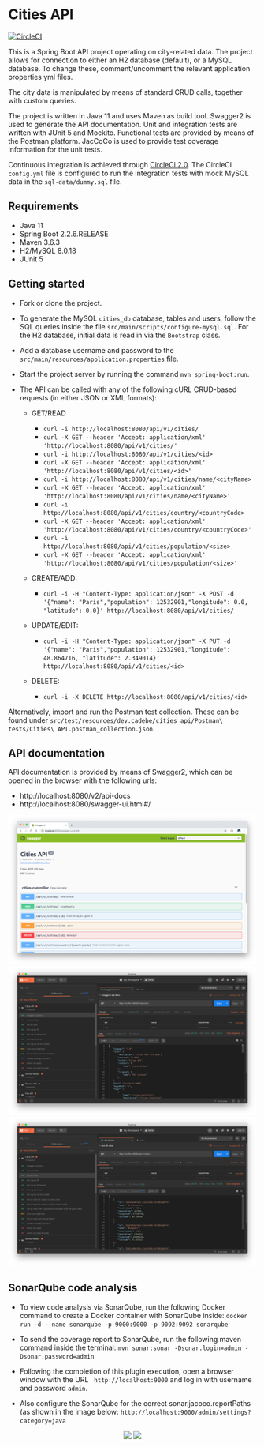 # Cities API
[![CircleCI](https://circleci.com/gh/Carla-de-Beer/cities-api.svg?style=svg)](https://circleci.com/gh/Carla-de-Beer/cities-api)

This is a Spring Boot API project operating on city-related data. The project allows for connection to either an H2 database (default), or a MySQL database. To change these, comment/uncomment the relevant application properties yml files.

The city data is manipulated by means of standard CRUD calls, together with custom queries.

The project is written in Java 11 and uses Maven as build tool. Swagger2 is used to generate the API documentation. Unit and integration tests are written with JUnit 5 and Mockito. Functional tests are provided by means of the Postman platform.
JacCoCo is used to provide test coverage information for the unit tests.

Continuous integration is achieved through [CircleCi 2.0](https://circleci.com/docs/2.0/). The CircleCi `config.yml` file is configured to run the integration tests with mock MySQL data in the `sql-data/dummy.sql` file.

## Requirements

* Java 11
* Spring Boot 2.2.6.RELEASE
* Maven 3.6.3
* H2/MySQL 8.0.18
* JUnit 5

## Getting started

* Fork or clone the project.
* To generate the MySQL `cities_db` database, tables and users, follow the SQL queries inside the file `src/main/scripts/configure-mysql.sql`. For the H2 database, initial data is read in via the `Bootstrap` class.
* Add a database username and password to the `src/main/resources/application.properties` file.
* Start the project server by running the command `mvn spring-boot:run`.
* The API can be called with any of the following cURL CRUD-based requests (in either JSON or XML formats):

  * GET/READ

    * ```curl -i http://localhost:8080/api/v1/cities/```
    * ```curl -X GET --header 'Accept: application/xml' 'http://localhost:8080/api/v1/cities/'```
    * ```curl -i http://localhost:8080/api/v1/cities/<id>```
    * ```curl -X GET --header 'Accept: application/xml' 'http://localhost:8080/api/v1/cities/<id>'```
    * ```curl -i http://localhost:8080/api/v1/cities/name/<cityName>```
    * ```curl -X GET --header 'Accept: application/xml' 'http://localhost:8080/api/v1/cities/name/<cityName>'```
    * ```curl -i http://localhost:8080/api/v1/cities/country/<countryCode>```
    * ```curl -X GET --header 'Accept: application/xml' 'http://localhost:8080/api/v1/cities/country/<countryCode>'```
    * ```curl -i http://localhost:8080/api/v1/cities/population/<size>```
    * ```curl -X GET --header 'Accept: application/xml' 'http://localhost:8080/api/v1/cities/population/<size>'```

  * CREATE/ADD:

    * ```curl -i -H "Content-Type: application/json" -X POST -d '{"name": "Paris","population": 12532901,"longitude": 0.0, "latitude": 0.0}' http://localhost:8080/api/v1/cities/```

  * UPDATE/EDIT:

    * ```curl -i -H "Content-Type: application/json" -X PUT -d '{"name": "Paris","population": 12532901,"longitude": 48.864716, "latitude": 2.349014}' http://localhost:8080/api/v1/cities/<id>```

  * DELETE:

    * ```curl -i -X DELETE http://localhost:8080/api/v1/cities/<id>```

Alternatively, import and run the Postman test collection. These can be found under `src/test/resources/dev.cadebe/cities_api/Postman\ tests/Cities\ API.postman_collection.json`.


## API documentation

API documentation is provided by means of Swagger2, which can be opened in the browser with the following urls:

* http://localhost:8080/v2/api-docs
* http://localhost:8080/swagger-ui.html#/

<p align="center">
  <img src="images/screenShot-01.png"/>
  <img src="images/screenShot-02.png"/>
  <img src="images/screenShot-03.png"/>
</p>

## SonarQube code analysis

* To view code analysis via SonarQube, run the following Docker command to create a Docker container with SonarQube inside:
```docker run -d --name sonarqube -p 9000:9000 -p 9092:9092 sonarqube```

* To send the coverage report to SonarQube, run the following maven command inside the terminal:
```mvn sonar:sonar -Dsonar.login=admin -Dsonar.password=admin```

* Following the completion of this plugin execution, open a browser window with the URL 
``` http://localhost:9000``` and log in with username and password `admin`. 

* Also configure the SonarQube for the correct sonar.jacoco.reportPaths (as shown in the image below:
```http://localhost:9000/admin/settings?category=java```

<p align="center">
  <img src="images/screenShot-04.png"/>
  <img src="images/screenShot-05.png"/>
</p>